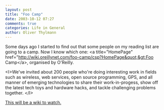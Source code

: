 ```yaml
---
layout: post
title: "Foo Camp"
date: 2003-10-12 07:27
comments: true
categories: Life in General
author: Oliver Thylmann
---
```



Some days ago I started to find out that some people on my reading list are going to a camp. Now I know which one: &lt;a title=&quot;HomePage&quot; href=&quot;http://wiki.oreillynet.com/foo-camp/csp?HomePage&quot;&gt;Foo Camp&lt;/a&gt;, organised by O'Reilly.

&lt;I&gt;We've invited about 200 people who're doing interesting work in fields such as wireless, web services, open source programming, GPS, and all manner of emerging technologies to share their work-in-progess, show off the latest tech toys and hardware hacks, and tackle challenging problems together. &lt;/I&gt;

[This will be a wiki to watch.](http://wiki.oreillynet.com/foo-camp/csp?HomePage)


